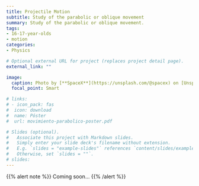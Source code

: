 ```yaml
---
title: Projectile Motion
subtitle: Study of the parabolic or oblique movement
summary: Study of the parabolic or oblique movement.
tags:
- 16-17-year-olds
- motion
categories:
- Physics

# Optional external URL for project (replaces project detail page).
external_link: ""

image:
  caption: Photo by [**SpaceX**](https://unsplash.com/@spacex) on [Unsplash](https://unsplash.com)
  focal_point: Smart

# links:
# - icon_pack: fas
#  icon: download
#  name: Póster
#  url: movimiento-parabolico-poster.pdf  

# Slides (optional).
#   Associate this project with Markdown slides.
#   Simply enter your slide deck's filename without extension.
#   E.g. `slides = "example-slides"` references `content/slides/example-slides.md`.
#   Otherwise, set `slides = ""`.
# slides: 
---
```


{{% alert note %}}
Coming soon...
{{% /alert %}}